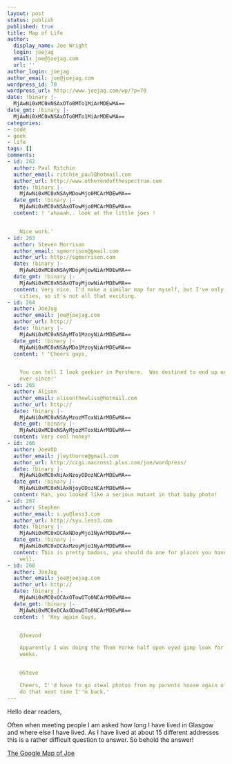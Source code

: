 ```yaml
---
layout: post
status: publish
published: true
title: Map of Life
author:
  display_name: Joe Wright
  login: joejag
  email: joe@joejag.com
  url: ''
author_login: joejag
author_email: joe@joejag.com
wordpress_id: 70
wordpress_url: http://www.joejag.com/wp/?p=70
date: !binary |-
  MjAwNi0xMC0xNSAxOTo0MTo1MiArMDEwMA==
date_gmt: !binary |-
  MjAwNi0xMC0xNSAxOTo0MTo1MiArMDEwMA==
categories:
- code
- geek
- life
tags: []
comments:
- id: 262
  author: Paul Ritchie
  author_email: ritchie_paul@hotmail.com
  author_url: http://www.otherendofthespectrum.com
  date: !binary |-
    MjAwNi0xMC0xNSAyMDowMjo0MCArMDEwMA==
  date_gmt: !binary |-
    MjAwNi0xMC0xNSAxOTowMjo0MCArMDEwMA==
  content: ! 'ahaaah.. look at the little joes !


    Nice work.'
- id: 263
  author: Steven Morrison
  author_email: sgmorrison@gmail.com
  author_url: http://sgmorrison.com
  date: !binary |-
    MjAwNi0xMC0xNSAyMDoyMjowNiArMDEwMA==
  date_gmt: !binary |-
    MjAwNi0xMC0xNSAxOToyMjowNiArMDEwMA==
  content: Very nice. I'd make a similar map for myself, but I've only lived in 3
    cities, so it's not all that exciting.
- id: 264
  author: JoeJag
  author_email: joe@joejag.com
  author_url: http://
  date: !binary |-
    MjAwNi0xMC0xNSAyMTo1MzoyNiArMDEwMA==
  date_gmt: !binary |-
    MjAwNi0xMC0xNSAyMDo1MzoyNiArMDEwMA==
  content: ! 'Cheers guys,


    You can tell I look geekier in Pershore.  Was destined to end up on the Masters
    ever since!'
- id: 265
  author: Alison
  author_email: alisonthewliss@hotmail.com
  author_url: http://
  date: !binary |-
    MjAwNi0xMC0xNSAyMzozMToxNiArMDEwMA==
  date_gmt: !binary |-
    MjAwNi0xMC0xNSAyMjozMToxNiArMDEwMA==
  content: Very cool honey!
- id: 266
  author: JoeVOD
  author_email: jleythorne@gmail.com
  author_url: http://ccgi.macross1.plus.com/joe/wordpress/
  date: !binary |-
    MjAwNi0xMC0xNiAxNzoyODozNCArMDEwMA==
  date_gmt: !binary |-
    MjAwNi0xMC0xNiAxNjoyODozNCArMDEwMA==
  content: Man, you looked like a serious mutant in that baby photo!
- id: 267
  author: Stephen
  author_email: s.yu@less3.com
  author_url: http://syu.less3.com
  date: !binary |-
    MjAwNi0xMC0xOCAxNDoyMjo1NyArMDEwMA==
  date_gmt: !binary |-
    MjAwNi0xMC0xOCAxMzoyMjo1NyArMDEwMA==
  content: This is pretty badass, you should do one for places you have visited as
    well.
- id: 268
  author: JoeJag
  author_email: joe@joejag.com
  author_url: http://
  date: !binary |-
    MjAwNi0xMC0xOCAxOTowOTo0NCArMDEwMA==
  date_gmt: !binary |-
    MjAwNi0xMC0xOCAxODowOTo0NCArMDEwMA==
  content: ! 'Hey again Guys,


    @Joevod

    Apparently I was doing the Thom Yorke half open eyed gimp look for the first few
    weeks.


    @Steve

    Cheers, I''d have to go steal photos from my parents house again of holidays.  I''ll
    do that next time I''m back.'
---
```

<p>Hello dear readers,</p>
<p>Often when meeting people I am asked how long I have lived in Glasgow and where else I have lived.  As I have lived at about 15 different addresses this is a rather difficult question to answer.  So behold the answer!</p>
<p><a href="http://maps.google.co.uk/?q=http://www.joejag.com/mylife.kml?reload">The Google Map of Joe</a></p>
